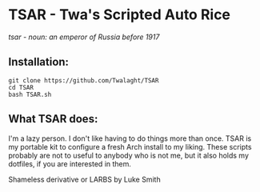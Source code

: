 # TSAR - Twa's Scripted Auto Rice
*tsar - noun: an emperor of Russia before 1917*

## Installation:
```
git clone https://github.com/Twalaght/TSAR
cd TSAR
bash TSAR.sh
```

## What TSAR does:
I'm a lazy person. I don't like having to do things more than once. TSAR is my portable kit to configure a fresh Arch install to my liking. These scripts probably are not to useful to anybody who is not me, but it also holds my dotfiles, if you are interested in them.

Shameless derivative or LARBS by Luke Smith
